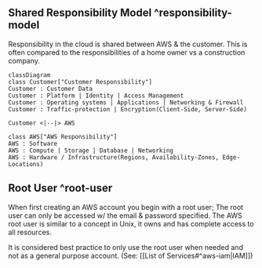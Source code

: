 ## Shared Responsibility Model ^responsibility-model

Responsibility in the cloud is shared between AWS & the customer. This is often compared to the responsibilities of a home owner vs a construction company.

```mermaid
classDiagram
class Customer["Customer Responsibility"]
Customer : Customer Data
Customer : Platform | Identity | Access Management
Customer : Operating systems | Applications | Networking & Firewall
Customer : Traffic-protection | Encryption(Client-Side, Server-Side)

Customer <|--|> AWS

class AWS["AWS Responsibility"]
AWS : Software
AWS : Compute | Storage | Database | Networking
AWS : Hardware / Infrastructure(Regions, Availability-Zones, Edge-Locations)
```

## Root User ^root-user

When first creating an AWS account you begin with a root user; The root user can only be accessed w/ the email & password specified. The AWS root user is similar to a concept in Unix, it owns and has complete access to all resources.

It is considered best practice to only use the root user when needed and not as a general purpose account. (See: [[List of Services#^aws-iam|IAM]])
